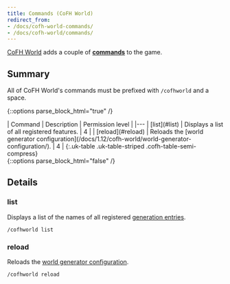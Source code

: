```yaml
---
title: Commands (CoFH World)
redirect_from:
- /docs/cofh-world-commands/
- /docs/cofh-world/commands/
---
```


[CoFH World](/docs/1.12/cofh-world/) adds a couple of
**[commands](https://minecraft.gamepedia.com/Commands)** to the game.


Summary
-------

All of CoFH World's commands must be prefixed with `/cofhworld` and a space.

{::options parse_block_html="true" /}
<div class="uk-overflow-container">
| Command | Description | Permission level |
|---
| [list](#list) | Displays a list of all registered features. | 4 |
| [reload](#reload) | Reloads the [world generator configuration](/docs/1.12/cofh-world/world-generator-configuration/). | 4 |
{:.uk-table .uk-table-striped .cofh-table-semi-compress}
</div>
{::options parse_block_html="false" /}


Details
-------

### list
Displays a list of the names of all registered [generation
entries](/docs/1.12/cofh-world/world-generator-configuration/#generation-entry-format).

    /cofhworld list

### reload
Reloads the [world generator
configuration](/docs/1.12/cofh-world/world-generator-configuration/).

    /cofhworld reload
